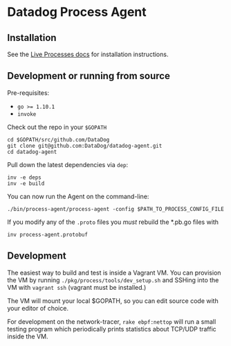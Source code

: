 # Datadog Process Agent

## Installation

See the [Live Processes docs](https://docs.datadoghq.com/graphing/infrastructure/process/#installation) for installation instructions.

## Development or running from source

Pre-requisites:

* `go >= 1.10.1`
* `invoke`

Check out the repo in your `$GOPATH`

```
cd $GOPATH/src/github.com/DataDog
git clone git@github.com:DataDog/datadog-agent.git
cd datadog-agent
```

Pull down the latest dependencies via `dep`:

```
inv -e deps
inv -e build
```

You can now run the Agent on the command-line:

`./bin/process-agent/process-agent -config $PATH_TO_PROCESS_CONFIG_FILE`

If you modify any of the `.proto` files you _must_ rebuild the *.pb.go files with

```
inv process-agent.protobuf
```

## Development
The easiest way to build and test is inside a Vagrant VM. You can provision the VM by running `./pkg/process/tools/dev_setup.sh` and SSHing into the VM with `vagrant ssh` (vagrant must be installed.)

The VM will mount your local $GOPATH, so you can edit source code with your editor of choice.

For development on the network-tracer, `rake ebpf:nettop` will run a small testing program which periodically prints statistics about TCP/UDP traffic inside the VM.

